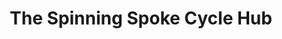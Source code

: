 ---
title: "The Spinning Spoke Cycle Hub"
url: /florence/the-spinning-spoke-cycle-hub/
shop: Fahrrad
---